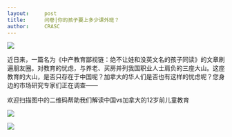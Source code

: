 ```yaml
---
layout: 	post
title:      问卷|你的孩子要上多少课外班？
author:     CRASC
---
```


![](https://mmbiz.qpic.cn/mmbiz_jpg/bbylg7SuiaLciaPqSab80H4iaAlNibmAcTKa1oBcKn6feeCDmUicyDomUdZafq7opayiaedIsEcQNz48ibdCMUlicdYasQ/640?wx_fmt=jpeg&tp=webp&wxfrom=5&wx_lazy=1)

近日来，一篇名为《中产教育鄙视链：绝不让娃和没英文名的孩子同读》的文章刷遍朋友圈。对教育的忧虑，与养老、买房并列我国职业人士肩负的三座大山。这座教育的大山，是否只存在于中国呢？加拿大的华人们是否也有这样的忧虑呢？您身边的市场研究专家们正在调查——

欢迎扫描图中的二维码帮助我们解读中国vs加拿大的12岁前儿童教育

![](https://mmbiz.qpic.cn/mmbiz_png/bbylg7SuiaLciaPqSab80H4iaAlNibmAcTKa9r4k2ax3VT4L4cmc9gqbDDliaXVhkJykhcsWRJ4b6lYN2hMRnL08MAQ/640?wx_fmt=png&tp=webp&wxfrom=5&wx_lazy=1)

![](https://mmbiz.qpic.cn/mmbiz_jpg/bbylg7SuiaLciaPqSab80H4iaAlNibmAcTKaicfjzrVFXa8lS6sgOChuXG2JIPlxru6Gv0jgwW6vbrVRY7DbcoYHh7w/640?wx_fmt=jpeg&tp=webp&wxfrom=5&wx_lazy=1)

